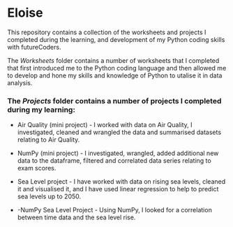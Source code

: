 # Eloise

This repository contains a collection of the worksheets and projects I completed during the learning, and development of my Python coding skills with futureCoders.

The *Worksheets* folder contains a number of worksheets that I completed that first introduced me to the Python coding language and then allowed me to develop and hone my skills and knowledge of Python to utalise it in data analysis.

### The *Projects* folder contains a number of projects I completed during my learning:
- Air Quality (mini project) - I worked with data on Air Quality, I investigated, cleaned and wrangled the data and summarised datasets relating to Air Quality.

- NumPy (mini project) - I investigated, wrangled, added additional new data to the dataframe, filtered and correlated data series relating to exam scores.

- Sea Level project - I have worked with data on rising sea levels, cleaned it and visualised it, and I have used linear regression to help to predict sea levels up to 2050.

- -NumPy Sea Level Project - Using NumPy, I looked for a correlation between time data and the sea level rise.
